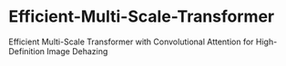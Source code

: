 # Efficient-Multi-Scale-Transformer
Efficient Multi-Scale Transformer with Convolutional Attention for High-Definition Image Dehazing
